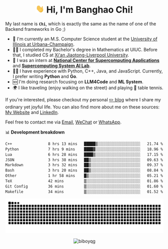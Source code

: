 <h1 align="center"><img src="assets/hi.gif" height="26" alt="wave"/> Hi, I'm Banghao Chi!</h1>

My last name is **`Chi`**, which is exactly the same as the name of one of the Backend frameworks in Go ;)

- 🏫 I'm currently an M.S. Computer Science student at the [University of Illinois at Urbana-Champaign](https://illinois.edu/).
- 👨‍🎓 I completed my Bachelor's degree in Mathematics at UIUC. Before that, I studied CS at [Xi'an Jiaotong-Liverpool University](https://www.xjtlu.edu.cn/en).
- 💼 I was an intern at **[National Center for Supercomputing Applications](https://www.ncsa.illinois.edu/)** and **[Supercomputing System AI Lab](https://supercomputing-system-ai-lab.github.io/)**.
- 👨‍💻 I have experience with Python, C++, Java, and JavaScript. Currently, I prefer writing **Python** and **Go**.
- 🆕 I'm doing research focusing on **LLM4Code** and **ML System**.
- 🌍 I like traveling (enjoy walking on the street) and playing 🏓 table tennis.

If you're interested, please checkout my personal [✏️ blog](https://banghao.live) where I share my ordinary yet joyful life. You can also find more about me on these sources: [My Website](https://biboyqg.github.io/) and [LinkedIn](https://www.linkedin.com/in/banghao-chi-550737276/).

Feel free to contact me via <a href="mailto:banghao2@illinois.edu">Email</a>, [WeChat](id:banghao1023) or [WhatsApp](+12173286124).

📊 **Development breakdown**

<!--START_SECTION:waka-->

```txt
C++                8 hrs 13 mins   █████▒░░░░░░░░░░░░░░░░░░░   21.74 %
Python             7 hrs 9 mins    ████▓░░░░░░░░░░░░░░░░░░░░   18.96 %
Lua                6 hrs 28 mins   ████▒░░░░░░░░░░░░░░░░░░░░   17.15 %
JSON               3 hrs 38 mins   ██▒░░░░░░░░░░░░░░░░░░░░░░   09.63 %
Markdown           3 hrs 32 mins   ██▒░░░░░░░░░░░░░░░░░░░░░░   09.37 %
Bash               3 hrs 20 mins   ██▒░░░░░░░░░░░░░░░░░░░░░░   08.84 %
Other              1 hr 58 mins    █▒░░░░░░░░░░░░░░░░░░░░░░░   05.21 %
TeX                42 mins         ▒░░░░░░░░░░░░░░░░░░░░░░░░   01.86 %
Git Config         36 mins         ▒░░░░░░░░░░░░░░░░░░░░░░░░   01.60 %
Makefile           34 mins         ▒░░░░░░░░░░░░░░░░░░░░░░░░   01.52 %
```

<!--END_SECTION:waka-->

<picture>
  <source media="(prefers-color-scheme: dark)" srcset="https://raw.githubusercontent.com/BiboyQG/BiboyQG/output/github-contribution-grid-snake-dark.svg">
  <source media="(prefers-color-scheme: light)" srcset="https://raw.githubusercontent.com/BiboyQG/BiboyQG/output/github-contribution-grid-snake.svg">
  <img alt="github contribution grid snake animation" src="https://raw.githubusercontent.com/BiboyQG/BiboyQG/output/github-contribution-grid-snake.svg">
</picture>

<br>

<p align="center"><img src="https://komarev.com/ghpvc/?username=biboyqg&label=Profile%20views&color=0e75b6&style=flat" alt="biboyqg" /> </p>

</div>

